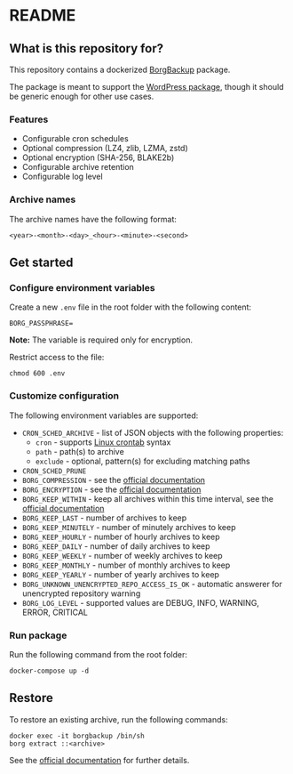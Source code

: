 # README #

## What is this repository for? ##

This repository contains a dockerized [BorgBackup](https://borgbackup.readthedocs.io/en/stable/) package.

The package is meant to support the [WordPress package](https://github.com/ccelebiler/wordpress), though it should be generic enough for other use cases.

### Features

   * Configurable cron schedules
   * Optional compression (LZ4, zlib, LZMA, zstd)
   * Optional encryption (SHA-256, BLAKE2b)
   * Configurable archive retention
   * Configurable log level

### Archive names

The archive names have the following format:
```
<year>-<month>-<day>_<hour>-<minute>-<second>
```

## Get started

### Configure environment variables

Create a new `.env` file in the root folder with the following content:
```
BORG_PASSPHRASE=
```

<b>Note:</b> The variable is required only for encryption.

Restrict access to the file:
```
chmod 600 .env
```

### Customize configuration

The following environment variables are supported:
   * `CRON_SCHED_ARCHIVE` - list of JSON objects with the following properties:
      * `cron` - supports [Linux crontab](https://man7.org/linux/man-pages/man5/crontab.5.html) syntax
      * `path` - path(s) to archive
      * `exclude` - optional, pattern(s) for excluding matching paths
   * `CRON_SCHED_PRUNE`
   * `BORG_COMPRESSION` - see the [official documentation](https://borgbackup.readthedocs.io/en/stable/quickstart.html#backup-compression)
   * `BORG_ENCRYPTION` - see the [official documentation](https://borgbackup.readthedocs.io/en/stable/quickstart.html#repository-encryption)
   * `BORG_KEEP_WITHIN` - keep all archives within this time interval, see the [official documentation](https://borgbackup.readthedocs.io/en/stable/usage/prune.html)
   * `BORG_KEEP_LAST` - number of archives to keep
   * `BORG_KEEP_MINUTELY` - number of minutely archives to keep
   * `BORG_KEEP_HOURLY` - number of hourly archives to keep
   * `BORG_KEEP_DAILY` - number of daily archives to keep
   * `BORG_KEEP_WEEKLY` - number of weekly archives to keep
   * `BORG_KEEP_MONTHLY` - number of monthly archives to keep
   * `BORG_KEEP_YEARLY` - number of yearly archives to keep
   * `BORG_UNKNOWN_UNENCRYPTED_REPO_ACCESS_IS_OK` - automatic answerer for unencrypted repository warning
   * `BORG_LOG_LEVEL` - supported values are DEBUG, INFO, WARNING, ERROR, CRITICAL

### Run package

Run the following command from the root folder:
```
docker-compose up -d
```

## Restore

To restore an existing archive, run the following commands:
```
docker exec -it borgbackup /bin/sh
borg extract ::<archive>
```

See the [official documentation](https://borgbackup.readthedocs.io/en/stable/quickstart.html#restoring-a-backup) for further details.
